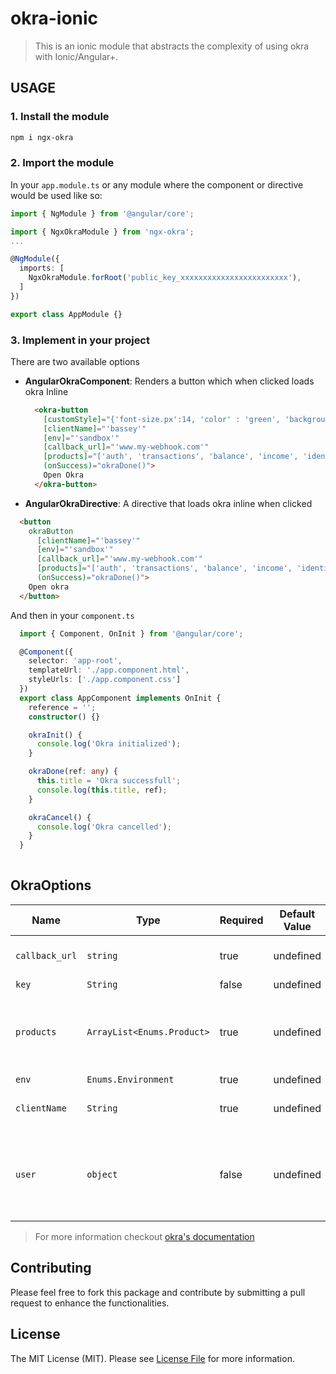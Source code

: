 # okra-ionic
> This is an ionic module that abstracts the complexity of using okra with Ionic/Angular+.

## USAGE

### 1. Install the module
```sh
npm i ngx-okra
```

### 2. Import the module
In your `app.module.ts` or any module where the component or directive would be used like so:

```ts
import { NgModule } from '@angular/core';

import { NgxOkraModule } from 'ngx-okra';
...

@NgModule({
  imports: [
    NgxOkraModule.forRoot('public_key_xxxxxxxxxxxxxxxxxxxxxxxx'),
  ]
})

export class AppModule {}
```

### 3. Implement in your project
There are two available options

* **AngularOkraComponent**: Renders a button which when clicked loads okra Inline
  ```html
    <okra-button
      [customStyle]="{'font-size.px':14, 'color' : 'green', 'background-color' : 'coral'}"
      [clientName]="'bassey'" 
      [env]="'sandbox'" 
      [callback_url]="'www.my-webhook.com'"
      [products]="['auth', 'transactions', 'balance', 'income', 'identity']" (onClose)="okraCancel()"
      (onSuccess)="okraDone()">
      Open Okra
    </okra-button>
  ```

*  **AngularOkraDirective**: A directive that loads okra inline when clicked
```html
  <button
    okraButton
      [clientName]="'bassey'" 
      [env]="'sandbox'" 
      [callback_url]="'www.my-webhook.com'"
      [products]="['auth', 'transactions', 'balance', 'income', 'identity']" (onClose)="okraCancel()"
      (onSuccess)="okraDone()">
    Open okra
  </button>
```

And then in your `component.ts`
```ts
  import { Component, OnInit } from '@angular/core';

  @Component({
    selector: 'app-root',
    templateUrl: './app.component.html',
    styleUrls: ['./app.component.css']
  })
  export class AppComponent implements OnInit {
    reference = '';
    constructor() {}

    okraInit() {
      console.log('Okra initialized');
    }

    okraDone(ref: any) {
      this.title = 'Okra successfull';
      console.log(this.title, ref);
    }

    okraCancel() {
      console.log('Okra cancelled');
    }
  }
  
```


## OkraOptions

|Name                   | Type           | Required            | Default Value       | Description         |
|-----------------------|----------------|---------------------|---------------------|---------------------|
|  `callback_url `      | `string`       | true                |  undefined          | This is your webhook to which okra sends the clients data to.
|  `key `               | `String`       | false               |  undefined          | Your public key from Okra.
|  `products`           | `ArrayList<Enums.Product>`| true     |  undefined          | The Okra products you want to use with the widget. list of products include: 'auth', 'transactions', 'balance', 'income', 'identity'
|  `env`                | `Enums.Environment`| true            |  undefined          | 
|  `clientName`         | `String`       | true                |  undefined          | Name of the customer using the widget on the application
|  `user`               | `object`       | false               |  undefined          | This contains some information of the user using the okra widget {fullname: 'USER_FULL_NAME',email: 'USER_EMAIL', bvn: 'USER_BVN'}



> For more information checkout [okra's documentation](https://docs.okra.ng)

## Contributing

Please feel free to fork this package and contribute by submitting a pull request to enhance the functionalities.

## License

The MIT License (MIT). Please see [License File](LICENSE.md) for more information.
